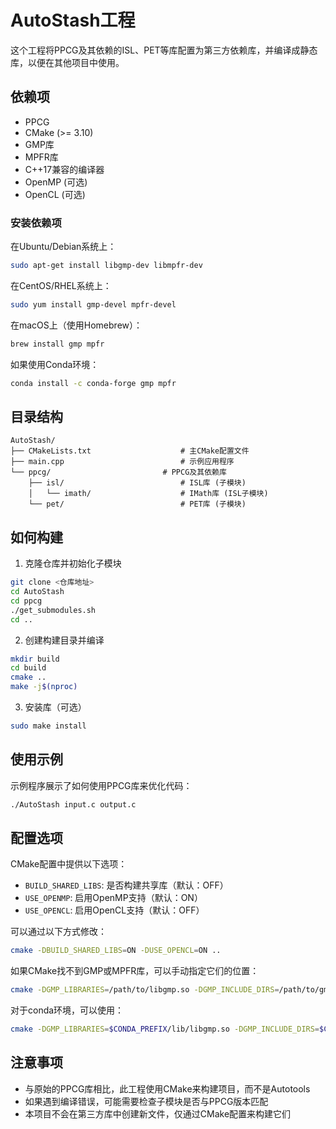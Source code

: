 # AutoStash工程

这个工程将PPCG及其依赖的ISL、PET等库配置为第三方依赖库，并编译成静态库，以便在其他项目中使用。

## 依赖项

- PPCG
- CMake (>= 3.10)
- GMP库
- MPFR库
- C++17兼容的编译器
- OpenMP (可选)
- OpenCL (可选)

### 安装依赖项

在Ubuntu/Debian系统上：
```bash
sudo apt-get install libgmp-dev libmpfr-dev
```

在CentOS/RHEL系统上：
```bash
sudo yum install gmp-devel mpfr-devel
```

在macOS上（使用Homebrew）：
```bash
brew install gmp mpfr
```

如果使用Conda环境：
```bash
conda install -c conda-forge gmp mpfr
```

## 目录结构

```
AutoStash/
├── CMakeLists.txt                    # 主CMake配置文件
├── main.cpp                          # 示例应用程序
└── ppcg/                         # PPCG及其依赖库
    ├── isl/                          # ISL库 (子模块)
    │   └── imath/                    # IMath库 (ISL子模块)
    └── pet/                          # PET库 (子模块)
```

## 如何构建

1. 克隆仓库并初始化子模块

```bash
git clone <仓库地址>
cd AutoStash
cd ppcg
./get_submodules.sh
cd ..
```

2. 创建构建目录并编译

```bash
mkdir build
cd build
cmake ..
make -j$(nproc)
```

3. 安装库（可选）

```bash
sudo make install
```

## 使用示例

示例程序展示了如何使用PPCG库来优化代码：

```bash
./AutoStash input.c output.c
```

## 配置选项

CMake配置中提供以下选项：

- `BUILD_SHARED_LIBS`: 是否构建共享库（默认：OFF）
- `USE_OPENMP`: 启用OpenMP支持（默认：ON）
- `USE_OPENCL`: 启用OpenCL支持（默认：OFF）

可以通过以下方式修改：

```bash
cmake -DBUILD_SHARED_LIBS=ON -DUSE_OPENCL=ON ..
```

如果CMake找不到GMP或MPFR库，可以手动指定它们的位置：

```bash
cmake -DGMP_LIBRARIES=/path/to/libgmp.so -DGMP_INCLUDE_DIRS=/path/to/gmp/include -DMPFR_LIBRARIES=/path/to/libmpfr.so -DMPFR_INCLUDE_DIRS=/path/to/mpfr/include ..
```

对于conda环境，可以使用：

```bash
cmake -DGMP_LIBRARIES=$CONDA_PREFIX/lib/libgmp.so -DGMP_INCLUDE_DIRS=$CONDA_PREFIX/include -DMPFR_LIBRARIES=$CONDA_PREFIX/lib/libmpfr.so -DMPFR_INCLUDE_DIRS=$CONDA_PREFIX/include ..
```

## 注意事项

- 与原始的PPCG库相比，此工程使用CMake来构建项目，而不是Autotools
- 如果遇到编译错误，可能需要检查子模块是否与PPCG版本匹配
- 本项目不会在第三方库中创建新文件，仅通过CMake配置来构建它们 